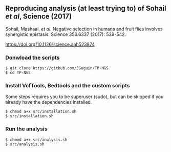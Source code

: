 ## Reproducing analysis (at least trying to) of Sohail _et al_, Science (2017)


Sohail, Mashaal, _et al_. Negative selection in humans and 
fruit flies involves synergistic epistasis.
 Science 356.6337 (2017): 539-542.
 
 https://doi.org/10.1126/science.aah523874
 
 ### Donwload the scripts
```
$ git clone https://github.com/JGuguin/TP-NGS
$ cd TP-NGS
```

 ### Install VcfTools, Bedtools and the custom scripts
 Some steps requires you to be superuser (sudo), but can be skipped 
 if you already have the dependencies installed.
```
$ chmod a+x src/installation.sh
$ src/installation.sh
```
### Run the analysis
```
$ chmod a+x src/analysis.sh
$ src/analysis.sh
```
